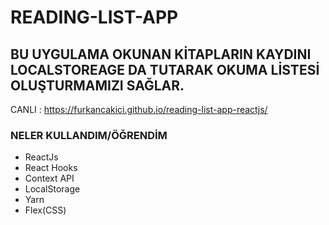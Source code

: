 # READING-LIST-APP 

## BU UYGULAMA OKUNAN KİTAPLARIN KAYDINI LOCALSTOREAGE DA TUTARAK OKUMA LİSTESİ OLUŞTURMAMIZI SAĞLAR. 


CANLI : https://furkancakici.github.io/reading-list-app-reactjs/

### NELER KULLANDIM/ÖĞRENDİM

- ReactJs
- React Hooks
- Context API
- LocalStorage
- Yarn
- Flex(CSS)
